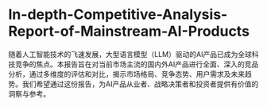 # In-depth-Competitive-Analysis-Report-of-Mainstream-AI-Products
随着人工智能技术的飞速发展，大型语言模型（LLM）驱动的AI产品已成为全球科技竞争的焦点。本报告旨在对当前市场主流的国内外AI产品进行全面、深入的竞品分析，通过多维度的评估和对比，揭示市场格局、竞争态势、用户需求及未来趋势。我们希望通过这份报告，为AI产品从业者、战略决策者和投资者提供有价值的洞察与参考。
